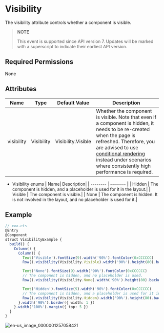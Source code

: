 # Visibility

The visibility attribute controls whether a component is visible.

> **NOTE**
>
> This event is supported since API version 7. Updates will be marked with a superscript to indicate their earliest API version.


## Required Permissions

None


## Attributes


| Name| Type| Default Value| Description|
| -------- | -------- | -------- | -------- |
| visibility | Visibility | Visibility.Visible | Whether the component is visible. Note that even if a component is hidden, it needs to be re-created when the page is refreshed. Therefore, you are advised to use [conditional rendering](../../ui/ts-rending-control-syntax-if-else.md) instead under scenarios where consistently high performance is required. |


- Visibility enums
  | Name| Description|
  | -------- | -------- |
  | Hidden | The component is hidden, and a placeholder is used for it in the layout.|
  | Visible | The component is visible.|
  | None | The component is hidden. It is not involved in the layout, and no placeholder is used for it.|


## Example

```ts
// xxx.ets
@Entry
@Component
struct VisibilityExample {
  build() {
    Column() {
      Column() {
        Text('Visible').fontSize(9).width('90%').fontColor(0xCCCCCC)
        Row().visibility(Visibility.Visible).width('90%').height(80).backgroundColor(0xAFEEEE)

        Text('None').fontSize(9).width('90%').fontColor(0xCCCCCC)
        // The component is hidden, and no placeholder is used.
        Row().visibility(Visibility.None).width('90%').height(80).backgroundColor(0xAFEEEE)

        Text('Hidden').fontSize(9).width('90%').fontColor(0xCCCCCC)
        // The component is hidden, and a placeholder is used for it in the layout.
        Row().visibility(Visibility.Hidden).width('90%').height(80).backgroundColor(0xAFEEEE)
      }.width('90%').border({ width: 1 })
    }.width('100%').margin({ top: 5 })
  }
}
```

![en-us_image_0000001257058421](figures/en-us_image_0000001257058421.gif)
